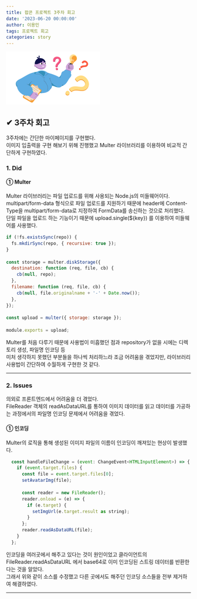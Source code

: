 ```yaml
---
title: 팝콘 프로젝트 3주차 회고
date: '2023-06-20 00:00:00'
author: 이용민
tags: 프로젝트 회고
categories: story
---
```


![insight_boy.png](insight_boy.png)

## ✔ 3주차 회고

3주차에는 간단한 마이페이지를 구현했다.  
이미지 입출력을 구현 해보기 위해 진행했고 Multer 라이브러리를 이용하여 비교적 간단하게 구현하였다.

### 1. Did

#### ① Multer

Multer 라이브러리는 파일 업로드를 위해 사용되는 Node.js의 미들웨어이다.  
multipart/form-data 형식으로 파일 업로드를 지원하기 때문에 header에 Content-Type을 multipart/form-data로 지정하여 FormData를 송신하는 것으로 처리했다.  
단일 파일을 업로드 하는 기능이기 때문에 upload.single(${key}) 를 이용하여 미들웨어를 사용했다.  

```javascript
if (!fs.existsSync(repo)) {
  fs.mkdirSync(repo, { recursive: true });
}

const storage = multer.diskStorage({
  destination: function (req, file, cb) {
    cb(null, repo);
  },
  filename: function (req, file, cb) {
    cb(null, file.originalname + '-' + Date.now());
  },
});

const upload = multer({ storage: storage });

module.exports = upload;

```

Multer를 처음 다루기 때문에 사용법이 미흡했던 점과 repository가 없을 시에는 디렉토리 생성, 파일명 인코딩 등  
미처 생각하지 못했던 부분들을 하나씩 처리하느라 조금 어려움을 겪었지만, 라이브러리 사용법이 간단하여 수월하게 구현한 것 같다.  

---

### 2. Issues

의외로 프론트엔드에서 어려움을 더 겪었다.  
FileReader 객체의 readAsDataURL를 통하여 이미지 데이터를 읽고 데이터를 가공하는 과정에서의 파일명 인코딩 문제에서 어려움을 겪었다.  

#### ① 인코딩

Multer의 로직을 통해 생성된 이미지 파일의 이름이 인코딩이 깨져있는 현상이 발생했다.

```javascript
  const handleFileChange = (event: ChangeEvent<HTMLInputElement>) => {
    if (event.target.files) {
      const file = event.target.files[0];
      setAvatarImg(file);

      const reader = new FileReader();
      reader.onload = (e) => {
        if (e.target) {
          setImgUrl(e.target.result as string);
        }
      };
      reader.readAsDataURL(file);
    }
  };
```

인코딩을 여러곳에서 해주고 있다는 것이 원인이었고 클라이언트의 FileReader.readAsDataURL 에서 base64로 이미 인코딩된 스트링 데이터를 반환한다는 것을 알았다.  
그래서 위와 같이 소스를 수정했고 다른 곳에서도 해주던 인코딩 소스들을 전부 제거하여 해결하였다.  

---
